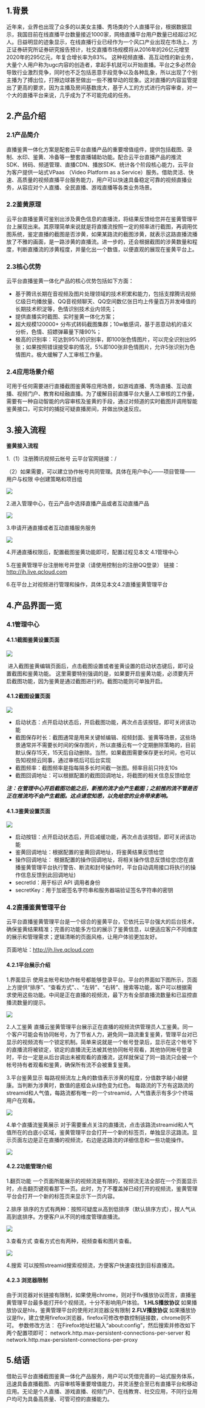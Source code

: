 ## 1.背景
近年来，业界也出现了众多的以美女主播、秀场类的个人直播平台，根据数据显示，我国目前在线直播平台数量接近1000家，网络直播平台用户数量已经超过3亿人。日益明显的迹象显示，在线直播行业已经作为一个风口产业出现在市场上，方正证券研究所证券研究报告预计，社交直播市场规模将从2016年的26亿元增至2020年的295亿元，年复合增长率为83%。
这种视频直播、高互动性的新业务，大量个人用户称为ugc内容的创造者，拿起手机就可以开始直播。平台之多必然会导致行业激烈竞争，同时也不乏包括恶意手段竞争以及各种乱象，所以出现了个别主播为了搏出位，打擦边球甚至做出一些不雅举动的现象。这对直播的内容监管提出了更高的要求，因为主播及房间基数庞大，基于人工的方式进行内容审查，对一个大的直播平台来说，几乎成为了不可能完成的任务。 

## 2.产品介绍
### 2.1产品简介
直播鉴黄一体化方案是配套云平台直播产品的重要增值组件，提供包括截图、录制、水印、鉴黄、冷备等一整套直播辅助功能。配合云平台直播产品的推流SDK、转码、频道管理、直播CDN、播放SDK、统计各个阶段核心能力，云平台为客户提供一站式VPaas （Video Platform as a Service）服务。借助灵活、快速、高质量的视频直播平台服务能力，用户可以快速具备稳定可靠的视频直播业务，从容应对个人直播、全民直播、游戏直播等各类业务场景。

### 2.2鉴黄原理
云平台直播鉴黄可鉴别出涉及黄色信息的直播流，将结果反馈给您并在鉴黄管理平台上展现出来。其原理简单来说就是将直播流按照一定的频率进行截图，再调用优图系统，鉴定直播的截图是否涉黄，如果某路流的截图涉黄，就表示这路直播流播放了不雅的画面，是一路涉黄的直播流。进一步的，还会根据截图的涉黄数量和程度，判断直播流的涉黄程度，并量化出一个数值，以便直观的展现在鉴黄平台上。	

### 2.3核心优势
云平台直播鉴黄一体化产品的核心优势包括如下方面：
* 基于腾讯长期在音视频及图片处理领域的技术积累和能力，包括支撑腾讯视频亿级日均播放量、QQ音视频聊天、QQ空间数亿张日均上传量百万并发峰值的长期技术积淀等，色情识别技术业内领先；
* 提供直播实时截图、实时鉴黄一体化方案；
* 超大规模120000+ 分布式转码截图集群；10w敏感词，基于恶意动机的语义分析，色情、招嫖弹幕量下降90%；
* 极高的识别率：可达到95%的识别率，即100张色情图片，可以完全识别出95张；如果按照错误接受率的情况，5%即100张非色情图片，允许5张识别为色情图片。极大缓解了人工审核工作量。

### 2.4应用场景介绍 	
可用于任何需要进行直播截图鉴黄等应用场景，如游戏直播、秀场直播、互动直播、视频门户、教育和经融直播。为了缓解目前直播平台大量人工审核的工作量，需要有一种自动智能的内容审核及鉴黄的手段，通过对频道的实时截图并调用智能鉴黄接口，可实时的捕捉可疑直播房间，并做出快速反应。
## 3.接入流程
**鉴黄接入流程**

1.（1）注册腾讯视频云帐号
       云平台官网链接：/
       
   （2）如果需要，可以建立协作帐号共同管理。具体在用户中心——项目管理——用户与权限 中创建策略和项目组
   
   ![](http://imgcache.tcecqpoc.fsphere.cn/image/mc.qcloudimg.com/static/img/8427faa2f38459402cf3887d47c97403/image.png)
   
2.进入管理中心，在云产品中选择直播产品或者互动直播产品

![](http://imgcache.tcecqpoc.fsphere.cn/image/mc.qcloudimg.com/static/img/df1f28d22e12396946e2e210981d9b8e/image.png)
   
3.申请开通直播或者互动直播服务服务

  ![](http://imgcache.tcecqpoc.fsphere.cn/image/mc.qcloudimg.com/static/img/9cdfcd6cefc295c77997e19ef11bf240/image.png)
  
4.开通直播权限后，配置截图鉴黄功能即可，配置过程见本文 4.1管理中心

5.在鉴黄管理平台注册帐号并登录（请使用控制台的注册QQ登录）
  链接：http://jh.live.qcloud.com
  
6.在平台上对视频进行管理和操作，具体见本文4.2直播鉴黄管理平台


## 4.产品界面一览
### 4.1管理中心
#### 4.1.1截图鉴黄设置页面
![](http://imgcache.tcecqpoc.fsphere.cn/image/mc.qcloudimg.com/static/img/c106f874195ac9cd3e4b08c7e77af702/image.png)

 进入截图鉴黄编辑页面后，点击截图设置或者鉴黄设置的启动状态键后，即可设置截图和鉴黄功能。
这里需要特别强调的是，如果要开启鉴黄功能，必须要先开启截图功能，因为鉴黄是通过截图进行的。截图功能则可单独开启。
#### 4.1.2截图设置页面
![](http://imgcache.tcecqpoc.fsphere.cn/image/mc.qcloudimg.com/static/img/3929b0e5d7641a49506bd9a51575ff2d/image.png)
* 启动状态：点开启动状态后，开启截图功能，再次点击该按钮，即可关闭该功能
* 截图保存时长：截图通常是用来关键帧编辑、视频封面、鉴黄等场景，这些场景通常并不需要长时间的保存图片，所以直播云有一个定期删除策略的，目前默认保存15天，15天后自动删除。当然，如果截图需要保存更长时间，也可以告知视频云同事，通过审核后可后台实现
* 截图频率：截图频率是指每隔多长时间截一张图。频率目前只持支10s
* 截图回调地址：可以根据配置的截图回调地址，将截图的相关信息反馈给您

***注：在管理中心开启截图功能之后，新推的流才会产生截图；之前推的流不管是否正在推流均不会产生截图。这点请您知悉，以免给您的业务带来影响。***


#### 4.1.3鉴黄设置页面
![](http://imgcache.tcecqpoc.fsphere.cn/image/mc.qcloudimg.com/static/img/b73c7d9a1510be732a4a576619212f81/image.png)
* 启动按钮：点开启动状态后，开启减缓功能，再次点击该按钮，即可关闭该功能
* 鉴黄回调地址：根据配置的鉴黄回调地址，将鉴黄结果反馈给您
* 操作回调地址： 根据配置的操作回调地址，将相关操作信息反馈给您(您在直播鉴黄管理平台执行警告、断流和封号操作时，平台自动调用接口将执行的操作信息反馈到此回调地址)
* secretId：用于标识 API 调用者身份
* secretKey：用于加密签名字符串和服务器端验证签名字符串的密钥


### 4.2直播鉴黄管理平台
云平台直播鉴黄管理平台是一个综合的鉴黄平台，它依托云平台强大的后台技术，确保鉴黄结果精准；完善的功能多方位的展示了鉴黄信息，以便适应客户不同维度的展示和管理需求；逻辑清晰的页面风格，让用户体验更加友好。

页面地址：http://jh.live.qcloud.com

#### 4.2.1平台展示介绍
1.界面显示
使用主帐号和协作帐号都能够登录平台。平台的界面如下图所示，页面上方提供“排序”、“查看方式”、、“左转”、“右转”、搜索等功能，客户可以根据需求使用这些功能。中间是正在直播的视频流，最下方有全部直播流数量和已监控直播流数量的提示。

![](http://imgcache.tcecqpoc.fsphere.cn/image/mc.qcloudimg.com/static/img/c584d5fa539c32c0525f2fd9582c995c/image.png)

2.人工鉴黄
直播云鉴黄管理平台展示正在直播的视频流供管理员人工鉴黄。同一个客户可能会有协同帐号，为了节省人力，避免同一路流重复鉴黄，管理平台对已显示的视频流有一个锁定机制。简单来说就是一个帐号登录后，显示在这个帐号下的直播流将被锁定，锁定的直播流无法被其他协同帐号观看，其他协同帐号登录时，平台一定是从后台调出未被观看的直播流，这样就保证了同一路流只会被一个帐号持有者观看和鉴黄，确保所有流不会被重复鉴黄。

3.平台鉴黄显示
每路视频流左上角的数值表示涉黄的程度，分值数字越小越健康。当判断为涉黄时，数值的底框会从绿色变为红色。
每路流的下方有这路流的streamid和人气值，每路流都有唯一的一个streamid，人气值表示有多少个终端用户在观看。

![](http://imgcache.tcecqpoc.fsphere.cn/image/mc.qcloudimg.com/static/img/474f31552e37c7a7bd8276090293e469/image.png)

4.单个直播流鉴黄展示
对于需要重点关注的直播流，点击该路流streamid和人气值所在的白底小区域，鉴黄管理平台会打开一个新的标签页，单独显示这路流。显示页面左边是正在直播的视频流，右边是这路流的详细信息和一些功能操作。

![](http://imgcache.tcecqpoc.fsphere.cn/image/mc.qcloudimg.com/static/img/987d73ae3334f2de607586904920bea4/image.png)

#### 4.2.2功能管理介绍
1.翻页功能
一个页面所能展示的视频流是有限的，视频流无法全部在一个页面显示时，点击翻页键观看那下一页。此时，为了不覆盖掉已经打开的视频流，鉴黄管理平台会打开一个新的标签页来显示下一页内容。

2.排序
排序的方式有两种：按照可疑度从高到低排序（默认排序方式），按人气从高到底排序。方便客户从不同的维度管理直播流。

![](http://imgcache.tcecqpoc.fsphere.cn/image/mc.qcloudimg.com/static/img/afe6b4a9e925c5063a541d4f4b25edb9/image.png)

3.查看方式
查看方式也有两种，视频查看和图片查看。	

![](http://imgcache.tcecqpoc.fsphere.cn/image/mc.qcloudimg.com/static/img/55a314aef0a03fa596b281b48ef2d7f9/image.png)

4.搜索
可以按照streamid搜索视频流，方便客户快速查找到目标直播流。

#### 4.2.3 浏览器限制

由于浏览器对长链接有限制，如果使用chrome，则对于flv播放协议而言，直播鉴黄管理平台最多能打开6个视频流，十分不影响用户体验。
**1.HLS播放协议**
如果播放协议是hls，鉴黄管理平台的使用对浏览器没有限制
**2.FLV播放协议**
如果播放协议是flv，建立使用firefox浏览器，firefox可修改参数控制链接数，chrome则不可。
参数修改方法：
在Firefox地址栏输入“about:config”，然后搜索并修改如下两个配置项即可：
network.http.max-persistent-connections-per-server 和 network.http.max-persistent-connections-per-proxy

## 5.结语
借助云平台直播截图鉴黄一体化产品服务，用户可以凭借完善的一站式服务体系，迅速具备直播截图、内容审核等重要增值能力，并灵活整合至已有直播平台和移动应用。无论是个人直播、游戏直播、视频门户、在线教育、社交应用，不同行业用户均可为具备高质量、可管可控的直播能力。
